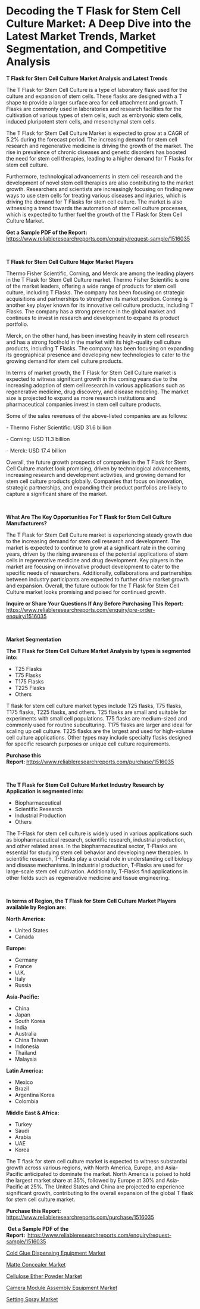 <p><h1>Decoding the T Flask for Stem Cell Culture Market: A Deep Dive into the Latest Market Trends, Market Segmentation, and Competitive Analysis</h1></p><p><strong>T Flask for Stem Cell Culture Market Analysis and Latest Trends</strong></p>
<p><p>The T Flask for Stem Cell Culture is a type of laboratory flask used for the culture and expansion of stem cells. These flasks are designed with a T shape to provide a larger surface area for cell attachment and growth. T Flasks are commonly used in laboratories and research facilities for the cultivation of various types of stem cells, such as embryonic stem cells, induced pluripotent stem cells, and mesenchymal stem cells.</p><p>The T Flask for Stem Cell Culture Market is expected to grow at a CAGR of 5.2% during the forecast period. The increasing demand for stem cell research and regenerative medicine is driving the growth of the market. The rise in prevalence of chronic diseases and genetic disorders has boosted the need for stem cell therapies, leading to a higher demand for T Flasks for stem cell culture.</p><p>Furthermore, technological advancements in stem cell research and the development of novel stem cell therapies are also contributing to the market growth. Researchers and scientists are increasingly focusing on finding new ways to use stem cells for treating various diseases and injuries, which is driving the demand for T Flasks for stem cell culture. The market is also witnessing a trend towards the automation of stem cell culture processes, which is expected to further fuel the growth of the T Flask for Stem Cell Culture Market.</p></p>
<p><strong>Get a Sample PDF of the Report:&nbsp;</strong> <a href="https://www.reliableresearchreports.com/enquiry/request-sample/1516035">https://www.reliableresearchreports.com/enquiry/request-sample/1516035</a></p>
<p>&nbsp;</p>
<p><strong>T Flask for Stem Cell Culture Major Market Players</strong></p>
<p><p>Thermo Fisher Scientific, Corning, and Merck are among the leading players in the T Flask for Stem Cell Culture market. Thermo Fisher Scientific is one of the market leaders, offering a wide range of products for stem cell culture, including T Flasks. The company has been focusing on strategic acquisitions and partnerships to strengthen its market position. Corning is another key player known for its innovative cell culture products, including T Flasks. The company has a strong presence in the global market and continues to invest in research and development to expand its product portfolio.</p><p>Merck, on the other hand, has been investing heavily in stem cell research and has a strong foothold in the market with its high-quality cell culture products, including T Flasks. The company has been focusing on expanding its geographical presence and developing new technologies to cater to the growing demand for stem cell culture products.</p><p>In terms of market growth, the T Flask for Stem Cell Culture market is expected to witness significant growth in the coming years due to the increasing adoption of stem cell research in various applications such as regenerative medicine, drug discovery, and disease modeling. The market size is projected to expand as more research institutions and pharmaceutical companies invest in stem cell culture products.</p><p>Some of the sales revenues of the above-listed companies are as follows:</p><p>- Thermo Fisher Scientific: USD 31.6 billion</p><p>- Corning: USD 11.3 billion</p><p>- Merck: USD 17.4 billion</p><p>Overall, the future growth prospects of companies in the T Flask for Stem Cell Culture market look promising, driven by technological advancements, increasing research and development activities, and growing demand for stem cell culture products globally. Companies that focus on innovation, strategic partnerships, and expanding their product portfolios are likely to capture a significant share of the market.</p></p>
<p>&nbsp;</p>
<p><strong>What Are The Key Opportunities For T Flask for Stem Cell Culture Manufacturers?</strong></p>
<p><p>The T Flask for Stem Cell Culture market is experiencing steady growth due to the increasing demand for stem cell research and development. The market is expected to continue to grow at a significant rate in the coming years, driven by the rising awareness of the potential applications of stem cells in regenerative medicine and drug development. Key players in the market are focusing on innovative product development to cater to the specific needs of researchers. Additionally, collaborations and partnerships between industry participants are expected to further drive market growth and expansion. Overall, the future outlook for the T Flask for Stem Cell Culture market looks promising and poised for continued growth.</p></p>
<p><strong>Inquire or Share Your Questions If Any Before Purchasing This Report:</strong> <a href="https://www.reliableresearchreports.com/enquiry/pre-order-enquiry/1516035">https://www.reliableresearchreports.com/enquiry/pre-order-enquiry/1516035</a></p>
<p>&nbsp;</p>
<p><strong>Market Segmentation</strong></p>
<p><strong>The T Flask for Stem Cell Culture Market Analysis by types is segmented into:</strong></p>
<p><ul><li>T25 Flasks</li><li>T75 Flasks</li><li>T175 Flasks</li><li>T225 Flasks</li><li>Others</li></ul></p>
<p><p>T flask for stem cell culture market types include T25 flasks, T75 flasks, T175 flasks, T225 flasks, and others. T25 flasks are small and suitable for experiments with small cell populations. T75 flasks are medium-sized and commonly used for routine subculturing. T175 flasks are larger and ideal for scaling up cell culture. T225 flasks are the largest and used for high-volume cell culture applications. Other types may include specialty flasks designed for specific research purposes or unique cell culture requirements.</p></p>
<p><strong>Purchase this Report:&nbsp;</strong><a href="https://www.reliableresearchreports.com/purchase/1516035">https://www.reliableresearchreports.com/purchase/1516035</a></p>
<p>&nbsp;</p>
<p><strong>The T Flask for Stem Cell Culture Market Industry Research by Application is segmented into:</strong></p>
<p><ul><li>Biopharmaceutical</li><li>Scientific Research</li><li>Industrial Production</li><li>Others</li></ul></p>
<p><p>The T-Flask for stem cell culture is widely used in various applications such as biopharmaceutical research, scientific research, industrial production, and other related areas. In the biopharmaceutical sector, T-Flasks are essential for studying stem cell behavior and developing new therapies. In scientific research, T-Flasks play a crucial role in understanding cell biology and disease mechanisms. In industrial production, T-Flasks are used for large-scale stem cell cultivation. Additionally, T-Flasks find applications in other fields such as regenerative medicine and tissue engineering.</p></p>
<p>&nbsp;</p>
<p><strong>In terms of Region, the T Flask for Stem Cell Culture Market Players available by Region are:</strong></p>
<p>
    <p> <strong> North America: </strong>
        <ul>
            <li>United States</li>
            <li>Canada</li>
        </ul>
        </p> 
    <p> <strong> Europe: </strong>
        <ul>
            <li>Germany</li>
            <li>France</li>
            <li>U.K.</li>
            <li>Italy</li>
            <li>Russia</li>
        </ul>
        </p> 
    <p> <strong> Asia-Pacific: </strong>
        <ul>
            <li>China</li>
            <li>Japan</li>
            <li>South Korea</li>
            <li>India</li>
            <li>Australia</li>
            <li>China Taiwan</li>
            <li>Indonesia</li>
            <li>Thailand</li>
            <li>Malaysia</li>
        </ul>
        </p> 
    <p> <strong> Latin America: </strong>
        <ul>
            <li>Mexico</li>
            <li>Brazil</li>
            <li>Argentina Korea</li>
            <li>Colombia</li>
        </ul>
        </p> 
    <p> <strong> Middle East & Africa: </strong>
        <ul>
            <li>Turkey</li>
            <li>Saudi</li>
            <li>Arabia</li>
            <li>UAE</li>
            <li>Korea</li>
        </ul>
    </p>
    </p>
<p><p>The T flask for stem cell culture market is expected to witness substantial growth across various regions, with North America, Europe, and Asia-Pacific anticipated to dominate the market. North America is poised to hold the largest market share at 35%, followed by Europe at 30% and Asia-Pacific at 25%. The United States and China are projected to experience significant growth, contributing to the overall expansion of the global T flask for stem cell culture market.</p></p>
<p><strong>Purchase this Report: </strong><a href="https://www.reliableresearchreports.com/purchase/1516035">https://www.reliableresearchreports.com/purchase/1516035</a></p>
<p>&nbsp;<strong>Get a Sample PDF of the Report:&nbsp;&nbsp;</strong><a href="https://www.reliableresearchreports.com/enquiry/request-sample/1516035">https://www.reliableresearchreports.com/enquiry/request-sample/1516035</a></p>
<p><strong></strong></p>
<p><p><a href="https://skillful-vermicelli-b89.notion.site/Cold-Glue-Dispensing-Equipment-Market-with-the-goal-of-estimating-the-market-size-and-future-growth--ad421e6444894b5eb4b85690457341cc">Cold Glue Dispensing Equipment Market</a></p><p><a href="https://view.publitas.com/reportprime-1/matte-concealer-market-growth-market-trends-covid-19-impact-and-forecasts-for-period-from-2024-2031/">Matte Concealer Market</a></p><p><a href="https://eight-handstand-8fb.notion.site/Cellulose-Ether-Powder-Market-Size-Growing-and-Forecasted-for-period-from-2024-2031-and-provides-c-a129c684ea54409c9f5c91e8626f4d64">Cellulose Ether Powder Market</a></p><p><a href="https://simplistic-meeting-7ee.notion.site/Camera-Module-Assembly-Equipment-Market-Size-Reflecting-a-Forecast-Till-2031-Market-By-Type-By-App-d087e5c36f0b4145acd2e62958b3b523">Camera Module Assembly Equipment Market</a></p><p><a href="https://view.publitas.com/reportprime-1/setting-spray-market-share-market-new-trends-analysis-report-by-type-by-application-by-end-use-by-region-and-segment-forecasts-2024-2031/">Setting Spray Market</a></p></p>